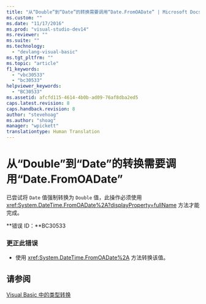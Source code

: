 ```yaml
---
title: "从“Double”到“Date”的转换需要调用“Date.FromOADate” | Microsoft Docs"
ms.custom: ""
ms.date: "11/17/2016"
ms.prod: "visual-studio-dev14"
ms.reviewer: ""
ms.suite: ""
ms.technology: 
  - "devlang-visual-basic"
ms.tgt_pltfrm: ""
ms.topic: "article"
f1_keywords: 
  - "vbc30533"
  - "bc30533"
helpviewer_keywords: 
  - "BC30533"
ms.assetid: afcfd115-4614-4b0b-ad09-76af8dba2ed5
caps.latest.revision: 8
caps.handback.revision: 8
author: "stevehoag"
ms.author: "shoag"
manager: "wpickett"
translationtype: Human Translation
---
```

# 从“Double”到“Date”的转换需要调用“Date.FromOADate”
已尝试将 `Date` 值强制转换为 `Double` 值，此操作必须使用 <xref:System.DateTime.FromOADate%2A?displayProperty=fullName> 方法才能完成。  
  
 **错误 ID：**BC30533  
  
### 更正此错误  
  
-   使用 <xref:System.DateTime.FromOADate%2A> 方法转换该值。  
  
## 请参阅  
 [Visual Basic 中的类型转换](../../visual-basic/programming-guide/language-features/data-types/type-conversions.md)